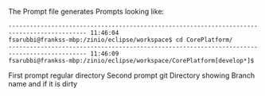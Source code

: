 The Prompt file generates Prompts looking like:
```
-------------------------------------------------------------------------------------------- 11:46:04
fsarubbi@frankss-mbp:/zinio/eclipse/workspace$ cd CorePlatform/
-------------------------------------------------------------------------------------------- 11:46:09
fsarubbi@frankss-mbp:/zinio/eclipse/workspace/CorePlatform[develop*]$ 
```

First prompt regular directory
Second prompt git Directory showing Branch name and if it is dirty
